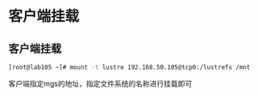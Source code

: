 # 客户端挂载

## 客户端挂载

```bash
[root@lab105 ~]# mount -t lustre 192.168.50.105@tcp0:/lustrefs /mnt
```

客户端指定mgs的地址，指定文件系统的名称进行挂载即可
